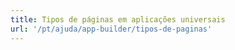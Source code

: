 ```yaml
---
title: Tipos de páginas em aplicações universais
url: '/pt/ajuda/app-builder/tipos-de-paginas'
---
```

